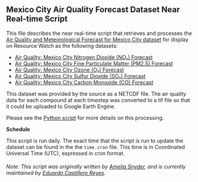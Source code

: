 ## Mexico City Air Quality Forecast Dataset Near Real-time Script
This file describes the near real-time script that retrieves and processes the [Air Quality and Meteorological Forecast for Mexico City dataset](http://www.aire.cdmx.gob.mx/pronostico-aire/pronostico-por-contaminante.php) for display on Resource Watch as the following datasets:
* [Air Quality: Mexico City Nitrogen Dioxide (NO₂) Forecast](https://resourcewatch.org/data/explore/)
* [Air Quality: Mexico City Fine Particulate Matter (PM2.5) Forecast](https://resourcewatch.org/data/explore/)
* [Air Quality: Mexico City Ozone (O₃) Forecast](https://resourcewatch.org/data/explore/)
* [Air Quality: Mexico City Sulfur Dioxide (SO₂) Forecast](https://resourcewatch.org/data/explore/)
* [Air Quality: Mexico City Carbon Monoxide (CO) Forecast](https://resourcewatch.org/data/explore/)

This dataset was provided by the source as a NETCDF file. The air quality data for each compound at each timestep was converted to a tif file so that it could be uploaded to Google Earth Engine.

Please see the [Python script](https://github.com/resource-watch/nrt-scripts/blob/master/loc_mcaqf_mexico_city_aq_forecast/contents/src/__init__.py) for more details on this processing.

**Schedule**

This script is run daily. The exact time that the script is run to update the dataset can be found in the the `time.cron` file. This time is in Coordinated Universal Time (UTC), expressed in cron format.

###### Note: This script was originally written by [Amelia Snyder](https://www.wri.org/profile/amelia-snyder), and is currently maintained by [Eduardo Castillero Reyes](https://wrimexico.org/profile/eduardo-castillero-reyes).
